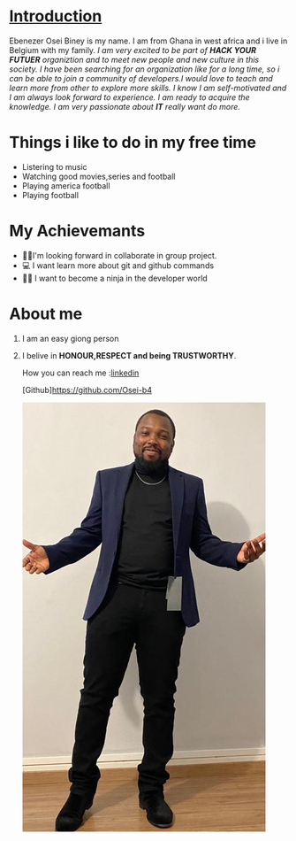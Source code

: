 # <INS> Introduction </ins>

Ebenezer Osei Biney is my name. I am from Ghana in west africa and i live in
Belgium with my family. _I am very excited to be part of **HACK YOUR FUTUER**
organiztion and to meet new people and new culture in this society. I have been
searching for an organization like for a long time, so i can be able to join a
community of developers.I would love to teach and learn more from other to
explore more skills. I know I am self-motivated and I am always look forward to
experience. I am ready to acquire the knowledge. I am very passionate about
**IT** really want do more._

# Things i like to do in my free time

- Listering to music
- Watching good movies,series and football
- Playing america football
- Playing football

# My Achievemants

- 👨‍🎓I'm looking forward in collaborate in group project.
- 💻 I want learn more about git and github commands
- 🐱‍👤 I want to become a ninja in the developer world

# About me

1. I am an easy giong person
2. I belive in **HONOUR,RESPECT and being TRUSTWORTHY**.

   How you can reach me
   :[linkedin](https://www.linkedin.com/in/osei-biney-3a7034266?lipi=urn%3Ali%3Apage%3Ad_flagship3_profile_view_base_contact_details%3BWEICIui1StW7btYhPyv3NA%3D%3D)

   [Github]<https://github.com/Osei-b4>

   ![eben picture](./img/ebenezer%20picture.jpg)

